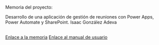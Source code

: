 Memoria del proyecto:
<br>
<p>Desarrollo de una aplicación de gestión de reuniones con Power Apps, Power Automate y SharePoint. Isaac González Adeva</p>
<br>
<a href="">Enlace a la memoria</a>
<a href="">Enlace al manual de usuario</a>
